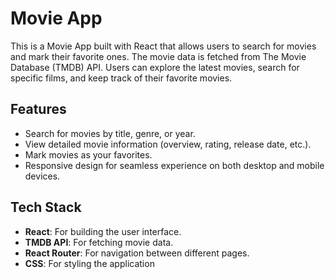 # Movie App

This is a Movie App built with React that allows users to search for movies and mark their favorite ones. The movie data is fetched from The Movie Database (TMDB) API. Users can explore the latest movies, search for specific films, and keep track of their favorite movies.

## Features

- Search for movies by title, genre, or year.
- View detailed movie information (overview, rating, release date, etc.).
- Mark movies as your favorites.
- Responsive design for seamless experience on both desktop and mobile devices.

## Tech Stack

- **React**: For building the user interface.
- **TMDB API**: For fetching movie data.
- **React Router**: For navigation between different pages.
- **CSS**: For styling the application